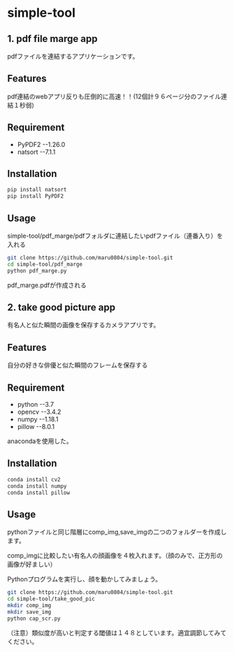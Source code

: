 # simple-tool

## 1. pdf file marge app
 
pdfファイルを連結するアプリケーションです。
 
## Features
 
pdf連結のwebアプリ反りも圧倒的に高速！！(12個計９６ページ分のファイル連結１秒弱)
 
## Requirement
 
* PyPDF2 --1.26.0
* natsort --7.1.1

## Installation
 
```bash
pip install natsort
pip install PyPDF2
```
 
## Usage
 
simple-tool/pdf_marge/pdfフォルダに連結したいpdfファイル（連番入り）を入れる
 
```bash
git clone https://github.com/maru0804/simple-tool.git
cd simple-tool/pdf_marge
python pdf_marge.py
```
pdf_marge.pdfが作成される

## 2. take good picture app
 
有名人と似た瞬間の画像を保存するカメラアプリです。
 
## Features
 
自分の好きな俳優と似た瞬間のフレームを保存する
 
## Requirement
 
* python --3.7 
* opencv --3.4.2
* numpy --1.18.1
* pillow --8.0.1

anacondaを使用した。

## Installation
 
```bash
conda install cv2
conda install numpy
conda install pillow
```
 
## Usage
 
pythonファイルと同じ階層にcomp_img,save_imgの二つのフォルダーを作成します。

comp_imgに比較したい有名人の顔画像を４枚入れます。（顔のみで、正方形の画像が好ましい）

Pythonプログラムを実行し、顔を動かしてみましょう。
 
```bash
git clone https://github.com/maru0804/simple-tool.git
cd simple-tool/take_good_pic
mkdir comp_img
mkdir save_img
python cap_scr.py
```
（注意）類似度が高いと判定する閾値は１４８としています。適宜調節してみてください。


